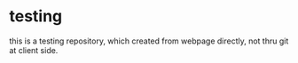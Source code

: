 testing
=======

this is a testing repository, which created from webpage directly, not thru git at client side.
